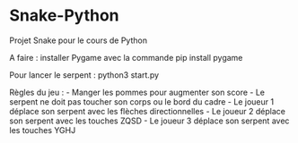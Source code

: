 # Snake-Python
Projet Snake pour le cours de Python

A faire : installer Pygame avec la commande pip install pygame

Pour lancer le serpent : python3 start.py

Règles du jeu :
    - Manger les pommes pour augmenter son score
    - Le serpent ne doit pas toucher son corps ou le bord du cadre
    - Le joueur 1 déplace son serpent avec les flèches directionnelles
    - Le joueur 2 déplace son serpent avec les touches ZQSD
    - Le joueur 3 déplace son serpent avec les touches YGHJ
